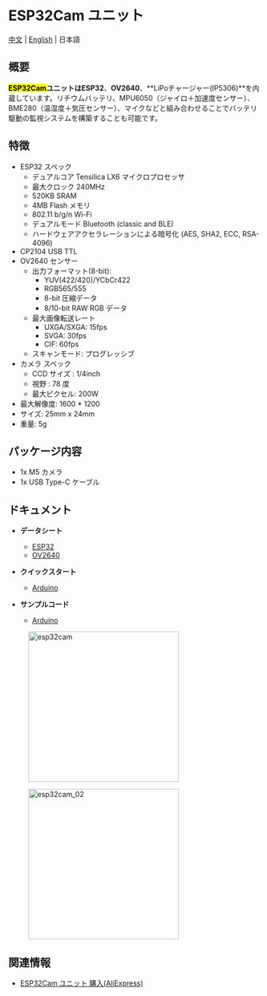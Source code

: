 # ESP32Cam ユニット

[中文](zh_CN/product_documents/units/unit_esp32cam) | [English](en/product_documents/units/unit_esp32cam) | 日本語

## 概要

**<mark>ESP32Cam</mark>**ユニットは**ESP32**、**OV2640**、**LiPoチャージャー(IP5306)**を内蔵しています。リチウムバッテリ、MPU6050（ジャイロ＋加速度センサー）、BME280（温湿度＋気圧センサー）、マイクなどと組み合わせることでバッテリ駆動の監視システムを構築することも可能です。

## 特徴

- ESP32 スペック
  - デュアルコア Tensilica LX6 マイクロプロセッサ
  - 最大クロック 240MHz
  - 520KB SRAM
  - 4MB Flash メモリ
  - 802.11 b/g/n Wi-Fi
  - デュアルモード Bluetooth (classic and BLE)
  - ハードウェアアクセラレーションによる暗号化 (AES, SHA2, ECC, RSA-4096)
- CP2104 USB TTL
- OV2640 センサー
  - 出力フォーマット(8-bit):
    - YUV(422/420)/YCbCr422
    - RGB565/555
    - 8-bit 圧縮データ
    - 8/10-bit RAW RGB データ
  - 最大画像転送レート
    - UXGA/SXGA: 15fps
    - SVGA: 30fps
    - CIF: 60fps
  - スキャンモード: プログレッシブ
- カメラ スペック
  - CCD サイズ : 1/4inch
  - 視野 : 78 度
  - 最大ピクセル: 200W
- 最大解像度: 1600 * 1200
- サイズ: 25mm x 24mm
- 重量: 5g

## パッケージ内容

- 1x M5 カメラ
- 1x USB Type-C ケーブル

## ドキュメント

- **データシート**
  - [ESP32](https://www.espressif.com/sites/default/files/documentation/esp32_datasheet_cn.pdf)
  - [OV2640](https://www.uctronics.com/download/cam_module/OV2640DS.pdf)

- **クイックスタート**
  - [Arduino](/ja/quick_start/m5camera/m5camera_quick_start)

- **サンプルコード**
  - [Arduino](https://github.com/1zlab/1ZLAB_ESP32_Wifi_Camera)

<figure>
    <img src="assets/img/product_pics/units/esp32cam.jpg" alt="esp32cam" width="300px" height="300px">
</figure>
<figure>
    <img src="assets/img/product_pics/units/esp32cam_02.jpg" alt="esp32cam_02" width="300px" height="300px">
</figure>

## 関連情報

- [ESP32Cam ユニット 購入(AliExpress)](https://www.aliexpress.com/store/product/M5Stack-ESP32-OV2640-C-3D-Wifi/3226069_32881414545.html)